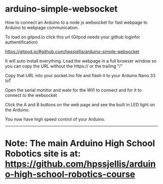 # arduino-simple-websocket
How to connect an Arduino to a node js websocket for fast webpage to Arduino to webpage communication.



To load on gitpod.io click this url (Gitpod needs your github loginfor authentification)

https://gitpod.io/#github.com/hpssjellis/arduino-simple-websocket

It will auto install everything.
Load the webpage in a full browser window so you can copy the URL without the https:// or the trailing "/"

Copy that URL into your socket.ino file and flash it to your Arduino Nano 33 IoT

Open the serial monitor and wate for the Wifi to connect and for it to connect to the websocket

Click the A and B buttons on the web page and see the built in LED light on the Arduino.

You now have high speed control of your Arduino.

------------------------------

# Note: The main Arduino High School Robotics site is at:  https://github.com/hpssjellis/arduino-high-school-robotics-course
